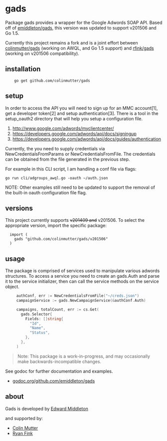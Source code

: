 # gads

Package gads provides a wrapper for the Google Adwords SOAP API.  Based off of
[emiddleton/gads](https://github.com/emiddleton/gads), this version
was updated to support v201506 and Go 1.5.

Currently this project remains a fork and is a joint effort between
[colinmutter/gads](https://github.com/colinmutter/gads) (working on AWQL,
and Go 1.5 support) and [rfink/gads](https://github.com/rfink/gads)
(working on v201506 compatibility).


## installation

~~~
	go get github.com/colinmutter/gads
~~~

## setup

In order to access the API you will need to sign up for an MMC
account[1], get a developer token[2] and setup authentication[3].
There is a tool in the setup_oauth2 directory that will help you
setup a configuration file.

1. http://www.google.com/adwords/myclientcenter/
2. https://developers.google.com/adwords/api/docs/signingup
3. https://developers.google.com/adwords/api/docs/guides/authentication

Currently, the you need to supply credentials via NewCredentialsFromParams
or NewCredentialsFromFile.  The credentials can be obtained from the file
generated in the previous step.

For example in this CLI script, I am handling a conf file via flags:

    go run cli/adgroups_awql.go -oauth ~/auth.json

NOTE: Other examples still need to be updated to support the removal of the built-in
oauth configuration file flag.

## versions

This project currently supports ~~v201409 and~~ v201506.  To select
the appropriate version, import the specific package:

	  import (
	    gads "github.com/colinmutter/gads/v201506"
	  )


## usage

The package is comprised of services used to manipulate various
adwords structures.  To access a service you need to create an
gads.Auth and parse it to the service initializer, then can call
the service methods on the service object.

~~~ go
     authConf, err := NewCredentialsFromFile("~/creds.json")
     campaignService := gads.NewCampaignService(&authConf.Auth)

     campaigns, totalCount, err := cs.Get(
       gads.Selector{
         Fields: []string{
           "Id",
           "Name",
           "Status",
         },
       },
     )
~~~

> Note: This package is a work-in-progress, and may occasionally
> make backwards-incompatible changes.

See godoc for further documentation and examples.

* [godoc.org/github.com/emiddleton/gads](https://godoc.org/github.com/emiddleton/gads)

## about

Gads is developed by [Edward Middleton](https://blog.vortorus.net/)

and supported by:
 - [Colin Mutter](http://github.com/colinmutter)
 - [Ryan Fink](http://github.com/rfink)
